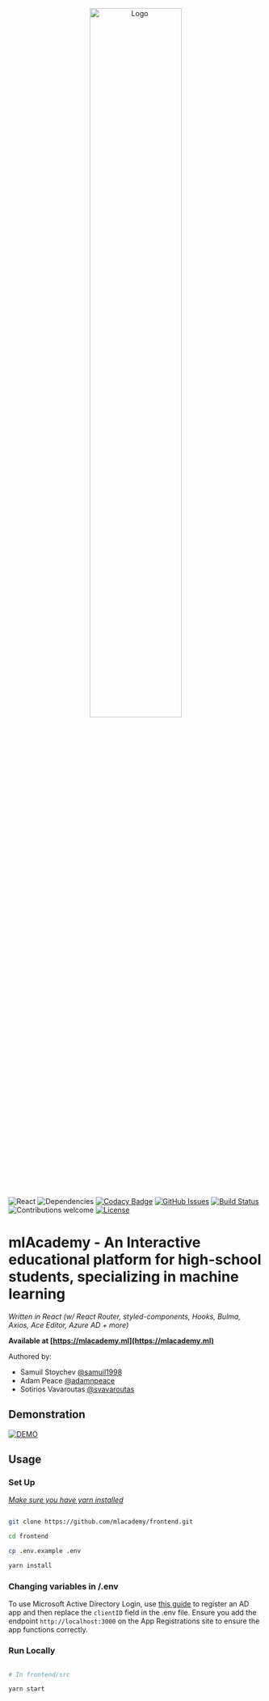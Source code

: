 <p align="center"><a href="https://mlacademy.ml"><img width=60% alt="Logo" src="https://mlacademy.blob.core.windows.net/assets/text_black_large.png"></a></p>

![React](https://img.shields.io/badge/React-16.8.4-61DAFB.svg)
![Dependencies](https://img.shields.io/badge/dependencies-up%20to%20date-brightgreen.svg)
[![Codacy Badge](https://api.codacy.com/project/badge/Grade/efe03ce7bc2d4c95a32e498e08218991)](https://app.codacy.com/app/mlAcademy/frontend?utm_source=github.com&utm_medium=referral&utm_content=mlAcademy/frontend&utm_campaign=Badge_Grade_Dashboard)
[![GitHub Issues](https://img.shields.io/github/issues/mlacademy/mlAcademy-App.svg)](https://github.com/mlacademy/frontend/issues)
[![Build Status](https://dev.azure.com/mlacademy/mlacademy/_apis/build/status/mlAcademy.frontend?branchName=production)](https://dev.azure.com/mlacademy/mlacademy/_build/latest?definitionId=1&branchName=production)
![Contributions welcome](https://img.shields.io/badge/contributions-welcome-orange.svg)
[![License](https://img.shields.io/badge/license-GPL-green.svg)](https://www.gnu.org/licenses/gpl.html)

# mlAcademy - An Interactive educational platform for high-school students, specializing in machine learning

_Written in React (w/ React Router, styled-components, Hooks, Bulma, Axios, Ace Editor, Azure AD + more)_

**Available at [https://mlacademy.ml](https://mlacademy.ml)**

Authored by:

- Samuil Stoychev [@samuil1998](https://github.com/samuil1998)
- Adam Peace [@adamnpeace](https://github.com/adamnpeace)
- Sotirios Vavaroutas [@svavaroutas](https://github.com/svavaroutas)

## Demonstration

[![DEMO](https://mlacademy.blob.core.windows.net/assets/demo.gif)](https://mlacademy.ml)

## Usage

### Set Up

[_Make sure you have yarn installed_](https://yarnpkg.com/lang/en/docs/install/)

```bash

git clone https://github.com/mlacademy/frontend.git

cd frontend

cp .env.example .env

yarn install

```

### Changing variables in /.env

To use Microsoft Active Directory Login, use [this guide](https://docs.microsoft.com/en-us/azure/active-directory/develop/quickstart-register-app) to register an AD app and then replace the `clientID` field in the .env file. Ensure you add the endpoint `http://localhost:3000` on the App Registrations site to ensure the app functions correctly.

### Run Locally

```bash

# In frontend/src

yarn start

```
